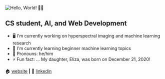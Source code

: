 ![Hello, World! 👋🏼](https://media.giphy.com/media/l4FsCR2hFJnGh18IM/giphy.gif)

## CS student, AI, and Web Development

- 🖥  I'm currently working on hyperspectral imaging and machine learning research
- 🌱  I'm currently learning beginner machine learning topics
- 🙂  Pronouns: he/him
- ⚡  Fun fact: ... My daughter, Eliza, was born on December 21, 2020!

🏠 [website][website] **|**
👔 [linkedin][linkedin]

[website]: https://michaelnavarro.io
[linkedin]: https://www.linkedin.com/in/michael-navarro-297438167/
